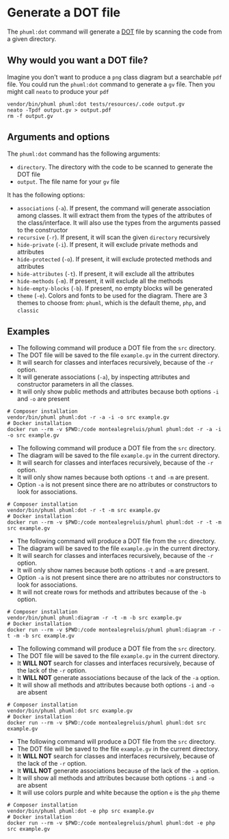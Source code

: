 # Generate a DOT file

The `phuml:dot` command will generate a [DOT][dot] file by scanning the code from a given directory.

## Why would you want a DOT file?

Imagine you don't want to produce a `png` class diagram but a searchable `pdf` file.
You could run the `phuml:dot` command to generate a `gv` file.
Then you might call `neato` to produce your `pdf`

```
vendor/bin/phuml phuml:dot tests/resources/.code output.gv
neato -Tpdf output.gv > output.pdf
rm -f output.gv
```

## Arguments and options

The `phuml:dot` command has the following arguments:

* `directory`. The directory with the code to be scanned to generate the DOT file
* `output`. The file name for your `gv` file

It has the following options:

* `associations` (`-a`). If present, the command will generate association among classes.
  It will extract them from the types of the attributes of the class/interface.
  It will also use the types from the arguments passed to the constructor
* `recursive` (`-r`). If present, it will scan the given `directory` recursively
* `hide-private` (`-i`). If present, it will exclude private methods and attributes
* `hide-protected` (`-o`). If present, it will exclude protected methods and attributes
* `hide-attributes` (`-t`). If present, it will exclude all the attributes
* `hide-methods` (`-m`). If present, it will exclude all the methods
* `hide-empty-blocks` (`-b`). If present, no empty blocks will be generated
* `theme` (`-e`). Colors and fonts to be used for the diagram.
  There are 3 themes to choose from: `phuml`, which is the default theme, `php`, and `classic`

## Examples

* The following command will produce a DOT file from the `src` directory.
* The DOT file will be saved to the file `example.gv` in the current directory.
* It will search for classes and interfaces recursively, because of the `-r` option.
* It will generate associations (`-a`), by inspecting attributes and constructor parameters in all the classes.
* It will only show public methods and attributes because both options `-i` and `-o` are present

```
# Composer installation
vendor/bin/phuml phuml:dot -r -a -i -o src example.gv
# Docker installation
docker run --rm -v $PWD:/code montealegreluis/phuml phuml:dot -r -a -i -o src example.gv
```

* The following command will produce a DOT file from the `src` directory.
* The diagram will be saved to the file `example.gv` in the current directory.
* It will search for classes and interfaces recursively, because of the `-r` option.
* It will only show names because both options `-t` and `-m` are present.
* Option `-a` is not present since there are no attributes or constructors to look for associations.

```
# Composer installation
vendor/bin/phuml phuml:dot -r -t -m src example.gv
# Docker installation
docker run --rm -v $PWD:/code montealegreluis/phuml phuml:dot -r -t -m src example.gv
```

* The following command will produce a DOT file from the `src` directory.
* The diagram will be saved to the file `example.gv` in the current directory.
* It will search for classes and interfaces recursively, because of the `-r` option.
* It will only show names because both options `-t` and `-m` are present.
* Option `-a` is not present since there are no attributes nor constructors to look for associations.
* It will not create rows for methods and attributes because of the `-b` option.

```
# Composer installation
vendor/bin/phuml phuml:diagram -r -t -m -b src example.gv
# Docker installation
docker run --rm -v $PWD:/code montealegreluis/phuml phuml:diagram -r -t -m -b src example.gv
```

* The following command will produce a DOT file from the `src` directory.
* The DOT file will be saved to the file `example.gv` in the current directory.
* It **WILL NOT** search for classes and interfaces recursively, because of the lack of the `-r` option.
* It **WILL NOT** generate associations because of the lack of the `-a` option.
* It will show all methods and attributes because both options `-i` and `-o` are absent

```
# Composer installation
vendor/bin/phuml phuml:dot src example.gv
# Docker installation
docker run --rm -v $PWD:/code montealegreluis/phuml phuml:dot src example.gv
```

* The following command will produce a DOT file from the `src` directory.
* The DOT file will be saved to the file `example.gv` in the current directory.
* It **WILL NOT** search for classes and interfaces recursively, because of the lack of the `-r` option.
* It **WILL NOT** generate associations because of the lack of the `-a` option.
* It will show all methods and attributes because both options `-i` and `-o` are absent
* It will use colors purple and white because the option `e` is the `php` theme

```
# Composer installation
vendor/bin/phuml phuml:dot -e php src example.gv
# Docker installation
docker run --rm -v $PWD:/code montealegreluis/phuml phuml:dot -e php src example.gv
```

[dot]: https://en.wikipedia.org/wiki/DOT_(graph_description_language)
